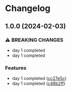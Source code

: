 # Changelog

## 1.0.0 (2024-02-03)


### ⚠ BREAKING CHANGES

* day 1 completed
* day 1 completed

### Features

* day 1 completed ([cc27e5c](https://github.com/sergiorgiraldo/AdventOfCode2017/commit/cc27e5ca00dabf1ebf9266ba2e716c90071c2b36))
* day 1 completed ([c48b2ff](https://github.com/sergiorgiraldo/AdventOfCode2017/commit/c48b2ff76bec0076b28bec0d54499450f7871076))
